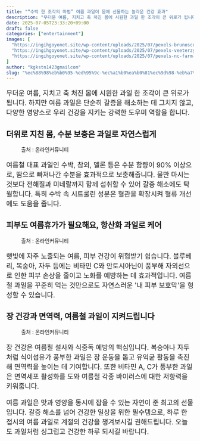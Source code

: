 ```yaml
---
title: "“수박 한 조각의 마법” 여름 과일이 몸에 선물하는 놀라운 건강 효과"
description: "무더운 여름, 지치고 축 처진 몸에 시원한 과일 한 조각이 큰 위로가 됩니다. 하지만 여름 과일은 단순히 갈증을 해소하는 데 그치지 않고, 다양한 영양소로 우리 건강을 지키는 강력한 도우미 역할을 합니다."
date: 2025-07-05T23:33:20+09:00
draft: false
categories: ["entertainment"]
images: [
  "https://ingihgoyonet.site/wp-content/uploads/2025/07/pexels-brunoscramgnon-1337825-1-678x1024.jpg"
  "https://ingihgoyonet.site/wp-content/uploads/2025/07/pexels-veeterzy-70862-1-1024x683.jpg"
  "https://ingihgoyonet.site/wp-content/uploads/2025/07/pexels-nc-farm-bureau-mark-2253534-1-1024x685.jpg"
]
author: "kgkstn1423gmailcom"
slug: "%ec%88%98%eb%b0%95-%ed%95%9c-%ec%a1%b0%ea%b0%81%ec%9d%98-%eb%a7%88%eb%b2%95-%ec%97%ac%eb%a6%84-%ea%b3%bc%ec%9d%bc%ec%9d%b4-%eb%aa%b8%ec%97%90-%ec%84%a0%eb%ac%bc%ed%95%98%eb%8a%94"
---
```


<p style="font-size:18px">무더운 여름, 지치고 축 처진 몸에 시원한 과일 한 조각이 큰 위로가 됩니다. 하지만 여름 과일은 단순히 갈증을 해소하는 데 그치지 않고, 다양한 영양소로 우리 건강을 지키는 강력한 도우미 역할을 합니다.</p> <h2 >더위로 지친 몸, 수분 보충은 과일로 자연스럽게</h2> <figure ><img src="https://ingihgoyonet.site/wp-content/uploads/2025/07/pexels-brunoscramgnon-1337825-1-678x1024.jpg" alt="" style="aspect-ratio:16/9;object-fit:cover"/><figcaption >출처 : 온라인커뮤니티</figcaption></figure> <p style="font-size:18px">여름철 대표 과일인 수박, 참외, 멜론 등은 수분 함량이 90% 이상으로, 땀으로 빠져나간 수분을 효과적으로 보충해줍니다. 물만 마시는 것보다 전해질과 미네랄까지 함께 섭취할 수 있어 갈증 해소에도 탁월합니다. 특히 수박 속 시트룰린 성분은 혈관을 확장시켜 혈류 개선에도 도움을 줍니다.</p> <h2 >피부도 여름휴가가 필요해요, 항산화 과일로 케어</h2> <figure ><img src="https://ingihgoyonet.site/wp-content/uploads/2025/07/pexels-veeterzy-70862-1-1024x683.jpg" alt="" style="aspect-ratio:16/9;object-fit:cover"/><figcaption >출처 : 온라인커뮤니티</figcaption></figure> <p style="font-size:18px">햇빛에 자주 노출되는 여름, 피부 건강이 위협받기 쉽습니다. 블루베리, 복숭아, 자두 등에는 비타민 C와 안토시아닌이 풍부해 자외선으로 인한 피부 손상을 줄이고 노화를 예방하는 데 효과적입니다. 여름철 과일을 꾸준히 먹는 것만으로도 자연스러운 '내 피부 보호막'을 형성할 수 있습니다.</p> <h2 >장 건강과 면역력, 여름철 과일이 지켜드립니다</h2> <figure ><img src="https://ingihgoyonet.site/wp-content/uploads/2025/07/pexels-nc-farm-bureau-mark-2253534-1-1024x685.jpg" alt="" style="aspect-ratio:16/9;object-fit:cover"/><figcaption >출처 : 온라인커뮤니티</figcaption></figure> <p style="font-size:18px">장 건강은 여름철 설사와 식중독 예방의 핵심입니다. 복숭아나 자두처럼 식이섬유가 풍부한 과일은 장 운동을 돕고 유익균 활동을 촉진해 면역력을 높이는 데 기여합니다. 또한 비타민 A, C가 풍부한 과일은 면역세포 활성화를 도와 여름철 각종 바이러스에 대한 저항력을 키워줍니다.</p> <p style="font-size:18px">여름 과일은 맛과 영양을 동시에 잡을 수 있는 자연이 준 최고의 선물입니다. 갈증 해소를 넘어 건강한 일상을 위한 필수템으로, 하루 한 접시의 여름 과일로 계절의 건강을 챙겨보시길 권해드립니다. 오늘도 과일처럼 싱그럽고 건강한 하루 되시길 바랍니다.</p>